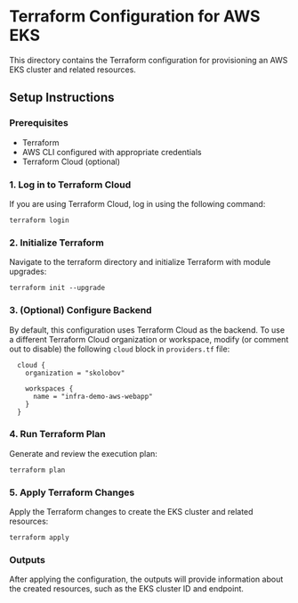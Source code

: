 # Terraform Configuration for AWS EKS

This directory contains the Terraform configuration for provisioning an AWS EKS cluster and related resources.

## Setup Instructions

### Prerequisites

- Terraform
- AWS CLI configured with appropriate credentials
- Terraform Cloud (optional)

### 1. Log in to Terraform Cloud

If you are using Terraform Cloud, log in using the following command:

```shell
terraform login
```

### 2. Initialize Terraform

Navigate to the terraform directory and initialize Terraform with module upgrades:

```shell
terraform init --upgrade
```

### 3. (Optional) Configure Backend

By default, this configuration uses Terraform Cloud as the backend. To use a different Terraform Cloud organization or workspace, modify (or comment out to disable) the following `cloud` block in `providers.tf` file:

```hcl
  cloud {
    organization = "skolobov"

    workspaces {
      name = "infra-demo-aws-webapp"
    }
  }
```

### 4. Run Terraform Plan

Generate and review the execution plan:

```shell
terraform plan
```

### 5. Apply Terraform Changes

Apply the Terraform changes to create the EKS cluster and related resources:

```shell
terraform apply
```

### Outputs

After applying the configuration, the outputs will provide information about the created resources, such as the EKS cluster ID and endpoint.
